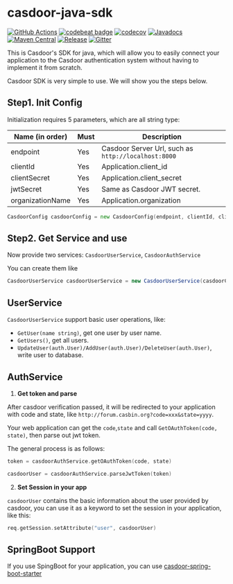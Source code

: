 # casdoor-java-sdk

[![GitHub Actions](https://github.com/casdoor/casdoor-java-sdk/actions/workflows/maven-ci.yml/badge.svg)](https://github.com/casdoor/casdoor-java-sdk/actions/workflows/maven-ci.yml)
[![codebeat badge](https://codebeat.co/badges/e3e92eff-8b71-4903-9764-5126e855b3b6)](https://codebeat.co/projects/github-com-casdoor-casdoor-java-sdk-master)
[![codecov](https://codecov.io/gh/casdoor/casdoor-java-sdk/branch/master/graph/badge.svg?token=1C2FSTN4J8)](https://codecov.io/gh/casdoor/casdoor-java-sdk)
[![Javadocs](https://www.javadoc.io/badge/org.casbin/casdoor-java-sdk.svg)](https://www.javadoc.io/doc/org.casbin/casdoor-java-sdk)
[![Maven Central](https://img.shields.io/maven-central/v/org.casbin/casdoor-java-sdk.svg)](https://mvnrepository.com/artifact/org.casbin/casdoor-java-sdk/latest)
[![Release](https://img.shields.io/github/release/casdoor/casdoor-java-sdk.svg)](https://github.com/casdoor/casdoor-java-sdk/releases/latest)
[![Gitter](https://badges.gitter.im/Join%20Chat.svg)](https://gitter.im/casbin/lobby)

This is Casdoor's SDK for java, which will allow you to easily connect your application to the Casdoor authentication system without having to implement it from scratch.

Casdoor SDK is very simple to use. We will show you the steps below.

## Step1. Init Config

Initialization requires 5 parameters, which are all string type:

| Name (in order)  | Must | Description                                         |
| ---------------- | ---- | --------------------------------------------------- |
| endpoint         | Yes  | Casdoor Server Url, such as `http://localhost:8000` |
| clientId         | Yes  | Application.client_id                               |
| clientSecret     | Yes  | Application.client_secret                           |
| jwtSecret        | Yes  | Same as Casdoor JWT secret.                         |
| organizationName | Yes  | Application.organization                            |

```go
CasdoorConfig casdoorConfig = new CasdoorConfig(endpoint, clientId, clientSecret, jwtSecret, organizationName);
```

## Step2. Get Service and use

Now provide two services: ``CasdoorUserService``, ``CasdoorAuthService``

You can create them like

```Java
CasdoorUserService casdoorUserService = new CasdoorUserService(casdoorConfig);
```

## UserService

``CasdoorUserService`` support basic user operations, like:

- `GetUser(name string)`, get one user by user name.
- `GetUsers()`, get all users.
- `UpdateUser(auth.User)/AddUser(auth.User)/DeleteUser(auth.User)`, write user to database.

## AuthService

1. **Get token and parse**

After casdoor verification passed, it will be redirected to your application with code and state, like `http://forum.casbin.org?code=xxx&state=yyyy`.

Your web application can get the `code`,`state` and call `GetOAuthToken(code, state)`, then parse out jwt token.

The general process is as follows:

```go
token = casdoorAuthService.getOAuthToken(code, state)

casdoorUser = casdoorAuthService.parseJwtToken(token)
```

2. **Set Session in your app**

`casdoorUser` contains the basic information about the user provided by casdoor, you can use it as a keyword to set the session in your application, like this:

```go
req.getSession.setAttribute("user", casdoorUser)
```

## SpringBoot Support

If you use SpingBoot for your application, you can use [casdoor-spring-boot-starter](https://github.com/casdoor/casdoor-spring-boot-starter)


